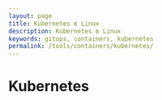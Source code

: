 ```yaml
---
layout: page
title: Kubernetes в Linux
description: Kubernetes в Linux
keywords: gitops, containers, kubernetes
permalink: /tools/containers/kubernetes/
---
```


# Kubernetes
